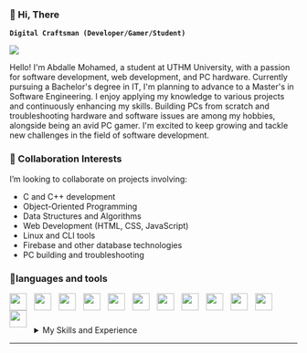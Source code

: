 ### 👋 Hi, There
**`Digital Craftsman (Developer/Gamer/Student)`**

![](https://komarev.com/ghpvc/?username=Abdalle-mohamed&base=500&abbreviated=true)

Hello! I'm Abdalle Mohamed, a student at UTHM University, with a passion for software development, 
web development, and PC hardware. Currently pursuing a Bachelor's degree in IT, I'm planning to advance to a Master's 
in Software Engineering. I enjoy applying my knowledge to various projects and continuously enhancing my skills. 
Building PCs from scratch and troubleshooting hardware and software issues are among my hobbies, alongside being an avid PC gamer.
I'm excited to keep growing and tackle new challenges in the field of software development.

### 💞️ Collaboration Interests
I’m looking to collaborate on projects involving:

- C and C++ development
- Object-Oriented Programming
- Data Structures and Algorithms
- Web Development (HTML, CSS, JavaScript)
- Linux and CLI tools
- Firebase and other database technologies
- PC building and troubleshooting
  
### 🧰languages and tools


<img src="https://cdn.jsdelivr.net/gh/devicons/devicon@latest/icons/javascript/javascript-original.svg" width="30px" style="padding-right:10px;" align="left"/>
<img src="https://cdn.jsdelivr.net/gh/devicons/devicon@latest/icons/cplusplus/cplusplus-original.svg" width="30px" style="padding-right:10px;" align="left" />
<img src="https://cdn.jsdelivr.net/gh/devicons/devicon@latest/icons/c/c-original.svg" width="30px" style="padding-right:10px;" align="left" /> 
<img src="https://cdn.jsdelivr.net/gh/devicons/devicon@latest/icons/html5/html5-original.svg" width="30px" style="padding-right:10px;" align="left" /> 
<img src="https://cdn.jsdelivr.net/gh/devicons/devicon@latest/icons/css3/css3-original.svg" width="30px" style="padding-right:10px;" align="left" />  
<img src="https://cdn.jsdelivr.net/gh/devicons/devicon@latest/icons/bash/bash-original.svg" width="30px" style="padding-right:10px;" align="left" /> 
<img src="https://cdn.jsdelivr.net/gh/devicons/devicon@latest/icons/react/react-original-wordmark.svg" width="30px" style="padding-right:10px;" align="left" />
<img src="https://cdn.jsdelivr.net/gh/devicons/devicon@latest/icons/linux/linux-original.svg" width="30px" style="padding-right:10px;" align="left" />
<img src="https://cdn.jsdelivr.net/gh/devicons/devicon@latest/icons/java/java-original-wordmark.svg" width="30px" style="padding-right:10px;" align="left" />
<img src="https://cdn.jsdelivr.net/gh/devicons/devicon@latest/icons/firebase/firebase-original-wordmark.svg" width="30px" style="padding-right:10px;" align="left" />
<img src="https://cdn.jsdelivr.net/gh/devicons/devicon@latest/icons/mongodb/mongodb-original.svg" width="30px" style="padding-right:40px;" align="left" />
<img src="https://cdn.jsdelivr.net/gh/devicons/devicon@latest/icons/python/python-original.svg" width="30px" style="padding-right:10px;" align="left" />      
<br>

# 
          
<details>
  <summary>My Skills and Experience</summary>
  
  #### Data Structures and Algorithms
  - Learned the basics and applied them in various projects.

  #### Web Development
  - **HTML & CSS**: Proficient in building web layouts.
  - **JavaScript**: Good understanding and currently enhancing my skills.

  #### Databases
  - **SQL**: Solid knowledge and experience.
  - **Firebase**: Used in a project called AddToCart app, which registers users and allows them to manage their shopping cart.
  - **NoSQL (MongoDB)**: Currently learning.

  #### Tools and Technologies
  - **Linux**: Comfortable using CLI and Bash.
  - **Node.js**: Learning as I advance my JavaScript skills.
  - **React**: On the path to mastering after JavaScript.

  #### PC Hardware and Gaming
  - Built my PC from scratch.
  - Experienced in troubleshooting both hardware and software issues.
  - Avid PC gamer.

  #### Education
  - Currently pursuing a Bachelor's in IT.
  - Planning to obtain a Master's in Software Engineering.

[![Anurag's GitHub stats](https://github-readme-stats.vercel.app/api?username=Abdallemo&show_icons=true&theme=gruvbox)](https://github.com/anuraghazra/github-readme-stats)
</details>

---
